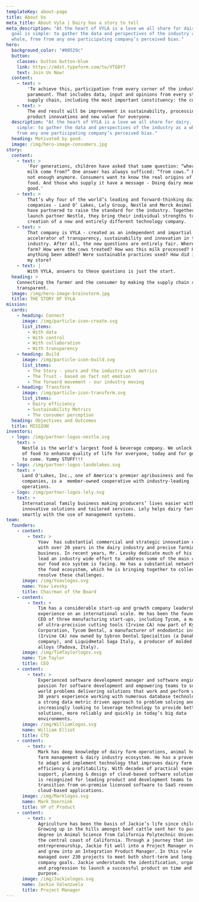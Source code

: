```yaml
---
templateKey: about-page
title: About Us
meta_title: About Vyla | Dairy has a story to tell
meta_description: "At the heart of VYLA is a love we all share for dairy. Our
  goal is simple: to gather the data and perspectives of the industry as a
  whole, free from any one participating company’s perceived bias."
hero:
  background_color: "#00529c"
  button:
    classes: button button-blue
    link: https://mdst.typeform.com/to/VTG8Y7
    text: Join Us Now!
  content:
    - text: >
        'To achieve this, participation from every corner of the industry is
        paramount. That includes data, input and opinions from every step in the
        supply chain, including the most important constituency: the consumer.'
    - text: >
        The end result will be improvement in sustainability, processing,
        product innovations and new value for everyone.
  description: "At the heart of VYLA is a love we all share for dairy. Our goal is
    simple: to gather the data and perspectives of the industry as a whole, free
    from any one participating company’s perceived bias."
  heading: Motivated by good.
  image: /img/hero-image-consumers.jpg
story:
  content:
    - text: >
        'For generations, children have asked that same question: “where does
        milk come from?” One answer has always sufficed: “from cows.” But that’s
        not enough anymore. Consumers want to know the real origins of their
        food. And those who supply it have a message - Doing dairy means doing
        good.'
    - text: >
        That’s why four of the world’s leading and forward-thinking dairy
        companies - Land O’ Lakes, Lely Group, Nestlé and Merck Animal Health -
        have partnered to raise the standard for the industry. Together with
        launch partner Nestlé, they bring their individual strengths to the
        creation of a new and entirely different technology company.
    - text: >
        That company is VYLA - created as an independent and impartial
        accelerator of transparency, sustainability and innovation in the dairy
        industry. After all, the new questions are entirely fair. Where was the
        farm? How were the cows treated? How was this milk processed? Has
        anything been added? Were sustainable practices used? How did it get to
        my store?
    - text: |
        With VYLA, answers to these questions is just the start.
  heading: >
    Connecting the farmer and the consumer by making the supply chain completely
    transparent.
  image: /img/hero-image-brainstorm.jpg
  title: THE STORY OF VYLA
mission:
  cards:
    - heading: Connect
      image: /img/particle-icon-create.svg
      list_items:
        - With data
        - With control
        - With collaboration
        - With transparency
    - heading: Build
      image: /img/particle-icon-build.svg
      list_items:
        - The Story - yours and the industry with metrics
        - The Trust - based on fact not emotion
        - The forward movement - our industry moving
    - heading: Transform
      image: /img/particle-icon-transform.svg
      list_items:
        - Dairy efficiency
        - Sustainability Metrics
        - The consumer perception
  heading: Objectives and Outcomes
  title: MISSION
investors:
  - logo: /img/partner-logos-nestle.svg
    text: >
      Nestlé is the world's largest food & beverage company. We unlock the power
      of food to enhance quality of life for everyone, today and for generations
      to come. Yummy STUFF!!!
  - logo: /img/partner-logos-landolakes.svg
    text: >
      Land O'Lakes, Inc., one of America's premier agribusiness and food
      companies, is a  member-owned cooperative with industry-leading
      operations.
  - logo: /img/partner-logos-lely.svg
    text: >
      International family business making producers’ lives easier with
      innovative solutions and tailored services. Lely helps dairy farms operate
      smartly with the use of management systems.
team:
  founders:
    - content:
        - text: >
            Yoav  has substantial commercial and strategic innovation experience
            with over 20 years in the dairy industry and precise farming
            business. In recent years, Mr. Levsky dedicate much of his time to
            lead an industry wide effort to  address some of the main challenges
            our food eco system is facing. He has a substantial network within
            the food ecosystem, which he is bringing together to collectively
            resolve these challenges.
      image: /img/Yoavlogos.svg
      name: Yoav Levsky
      title: Chairman of the Board
    - content:
        - text: >
            Tim has a considerable start-up and growth company leadership
            experience on an international scale. He has been the founder and
            CEO of three manufacturing start-ups, including Tycom, a manufacture
            of ultra-precision cutting tools (Irvine CA) now part of Kyocera
            Corporation, Tycom Dental, a manufacturer of endodontic instruments
            (Irvine CA) now owned by Sybron Dental Specialties (a Danaher
            company), and Liquidmetal Saga Italy, a producer of molded amorphous
            alloys (Padova, Italy).
      image: /img/TimTaylorlogos.svg
      name: Tim Taylor
      title: CEO
    - content:
        - text: >
            Experienced software development manager and software engineer with
            passion for software development and empowering teams to solve real
            world problems delivering solutions that work and perform well. With
            30 years experience working with numerous database technologies have
            a strong data metric driven approach to problem solving and
            increasingly looking to leverage technology to provide better
            solutions, more reliably and quickly in today’s big data
            environments.
      image: /img/Williamlogos.svg
      name: William Elliot
      title: CTO
    - content:
        - text: >
            Mark has deep knowledge of dairy farm operations, animal husbandry,
            farm management & dairy industry ecosystem. He has a proven ability
            to adapt and implement technology that improves dairy farm
            efficiency & profitability. With decades of practical experience in
            support, planning & design of cloud-based software solutions, Mark
            is recognized for leading product and development teams to
            transition from on-premise licensed software to SaaS revenue,
            cloud-based applications.
      image: /img/Marklogos.svg
      name: Mark Doornink
      title: VP of Product
    - content:
        - text: >
            Agriculture has been the basis of Jackie’s life since childhood.
            Growing up in the hills amongst beef cattle sent her to pursue a
            degree in Animal Science from California Polytechnic University on
            the central coast of California. Through a journey that involved
            entrepreneurship, Jackie fit well into a Project Manager role at VAS
            and grew into an Integration Product Manager. In this role she has
            managed over 230 projects to meet both short-term and long-term
            company goals. Jackie understands the identification, organization,
            and progression to launch a successful product on time and with
            purpose.
      image: /img/Jackielogos.svg
      name: Jackie Valenzuela
      title: Project Manager
---
```

